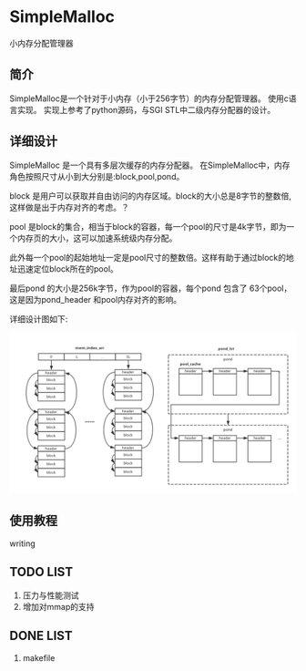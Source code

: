 # SimpleMalloc

小内存分配管理器

## 简介

SimpleMalloc是一个针对于小内存（小于256字节）的内存分配管理器。
使用c语言实现。
实现上参考了python源码，与SGI STL中二级内存分配器的设计。

## 详细设计

SimpleMalloc 是一个具有多层次缓存的内存分配器。
在SimpleMalloc中，内存角色按照尺寸从小到大分别是:block,pool,pond。

block 是用户可以获取并自由访问的内存区域。block的大小总是8字节的整数倍,这样做是出于内存对齐的考虑。？

pool 是block的集合，相当于block的容器，每一个pool的尺寸是4k字节，即为一个内存页的大小，这可以加速系统级内存分配。

此外每一个pool的起始地址一定是pool尺寸的整数倍。这样有助于通过block的地址迅速定位block所在的pool。

最后pond 的大小是256k字节，作为pool的容器，每个pond 包含了 63个pool，这是因为pond_header 和pool内存对齐的影响。

详细设计图如下:

![内存结构图](https://github.com/LightCong/SimpleMalloc/blob/master/pic/p1.png)

## 使用教程

writing

## TODO LIST

1. 压力与性能测试
2. 增加对mmap的支持

## DONE LIST

1. makefile

